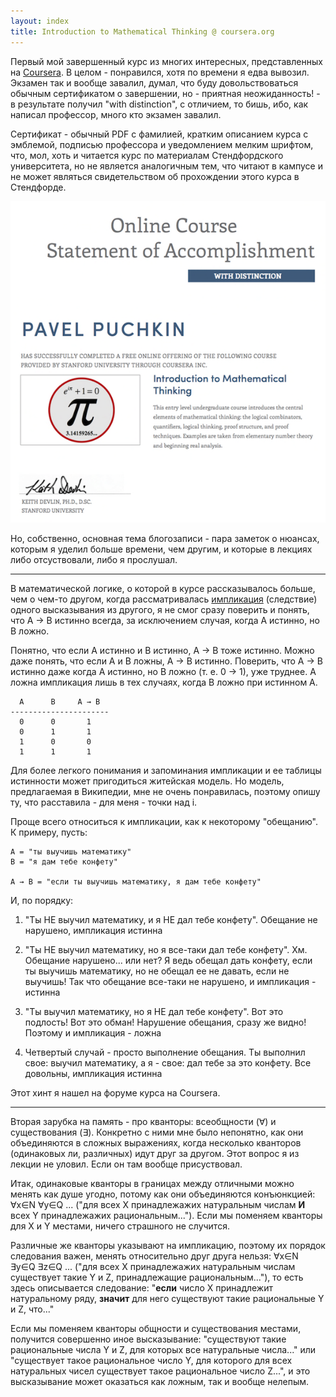 ```yaml
---
layout: index
title: Introduction to Mathematical Thinking @ coursera.org
---
```


Первый   мой  завершенный   курс  из   многих  интересных,   представленных  на
[Coursera][]. В целом - понравился, хотя по времени я едва вывозил. Экзамен так
и  вообще  завалил,  думал,  что  буду  довольствоваться  обычным  сертификатом
о  завершении,  но -  приятная  неожиданность!  -  в результате  получил  "with
distinction",  с отличием,  то  бишь,  ибо, как  написал  профессор, много  кто
экзамен завалил.

Сертификат  - обычный  PDF  с  фамилией, кратким  описанием  курса с  эмблемой,
подписью профессора  и уведомлением мелким  шрифтом, что, мол, хоть  и читается
курс по материалам Стендфордского университета, но не является аналогичным тем,
что читают  в кампусе и не  может являться свидетельством об  прохождении этого
курса в Стендфорде.

![](/images/2012-11-08-math-thinking-notes/certificate.png)

Но, собственно, основная  тема блогозаписи - пара заметок о  нюансах, которым я
уделил больше времени, чем другим, и  которые в лекциях либо отсуствовали, либо
я прослушал.

* * *

В математической логике, о которой в  курсе рассказывалось больше, чем о чем-то
другом, когда рассматривалась [импликация][] (следствие) одного высказывания из
другого,  я не  смог сразу  поверить и  понять, что  A →  B истинно  всегда, за
исключением случая, когда А истинно, но B ложно.

Понятно, что если А истинно и B истинно, A → B тоже истинно. Можно даже понять,
что если А и B  ложны, A → B истинно. Поверить, что A →  B истинно даже когда А
истинно, но B ложно  (т. е. 0 → 1), уже труднее. А  ложна импликация лишь в тех
случаях, когда B ложно при истинном A.

      A      B     A → B
    ----------------------
      0      0       1
      0      1       1
      1      0       0
      1      1       1

Для более  легкого понимания и  запоминания импликации и ее  таблицы истинности
может пригодиться житейская модель. Но модель, предлагаемая в Википедии, мне не
очень понравилась, поэтому опишу ту, что расставила - для меня - точки над i.

Проще всего  относиться к импликации,  как к некоторому "обещанию".  К примеру,
пусть:

    A = "ты выучишь математику"
    B = "я дам тебе конфету"

    A → B = "если ты выучишь математику, я дам тебе конфету"

И, по порядку:

1. "Ты НЕ  выучил математику, и я  НЕ дал тебе конфету".  Обещание не нарушено,
импликация истинна

2. "Ты  НЕ выучил  математику, но  я все-таки дал  тебе конфету".  Хм. Обещание
нарушено... или нет? Я ведь обещал дать конфету, если ты выучишь математику, но
не обещал ее не давать, если не выучишь! Так что обещание все-таки не нарушено,
и импликация - истинна

3. "Ты выучил математику, но я НЕ  дал тебе конфету". Вот это подлость! Вот это
обман! Нарушение обещания, сразу же видно! Поэтому и импликация - ложна

4.  Четвертый случай  - просто  выполнение обещания.  Ты выполнил  свое: выучил
математику,  а я  - свое:  дал тебе  за это  конфету. Все  довольны, импликация
истинна

Этот хинт я нашел на форуме курса на Coursera.

* * *

Вторая зарубка на  память - про кванторы: всеобщности (∀)  и существования (∃).
Конкретно с ними мне было непонятно, как они объединяются в сложных выражениях,
когда несколько кванторов (одинаковых ли,  различных) идут друг за другом. Этот
вопрос я из лекции не уловил. Если он там вообще присуствовал.

Итак,  одинаковые кванторы  в границах  между отличными  можно менять  как душе
угодно, потому  как они объединяются  конъюнкцией: ∀x∈N  ∀y∈Q ... ("для  всех Х
принадлежажих натуральным числам **И**  всех Y принадлежажих рациональным...").
Если мы поменяем кванторы для X и Y местами, ничего страшного не случится.

Различные же  кванторы указывают на  импликацию, поэтому их  порядок следования
важен, менять  относительно друг друга  нельзя: ∀x∈N  ∃y∈Q ∃z∈Q ...  ("для всех
X  принадлежажих  натуральным числам  существует  такие  Y и  Z,  принадлежащие
рациональным..."),  то  есть  здесь  описывается  следование:  "**если**  число
X  принадлежит   натуральному  ряду,  **значит**  для   него  существуют  такие
рациональные Y и Z, что..."

Если  мы   поменяем  кванторы  общности  и   существования  местами,  получится
совершенно иное высказывание:  "существуют такие рациональные числа Y  и Z, для
которых все натуральные  числа..." или "существует такое  рациональное число Y,
для которого  для всех  натуральных чисел  существует такое  рациональное число
Z...", и это высказывание может оказаться как ложным, так и вообще нелепым.



[Coursera]: https://www.coursera.org
[импликация]: http://ru.wikipedia.org/wiki/Импликация
